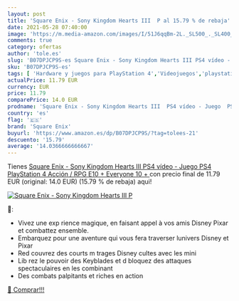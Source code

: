 ```yaml
---
layout: post
title: 'Square Enix - Sony Kingdom Hearts III  P al 15.79 % de rebaja'
date: 2021-05-28 07:40:00
image: 'https://m.media-amazon.com/images/I/51J6qqBm-2L._SL500_._SL400_.jpg'
comments: true
category: ofertas
author: 'tole.es'
slug: 'B07DPJCP9S-es Square Enix - Sony Kingdom Hearts III PS4 vídeo - Juego...'
sku: 'B07DPJCP9S-es'
tags: [ 'Hardware y juegos para PlayStation 4','Videojuegos','playstation','ps4','square enix', ]
actualPrice: 11.79 EUR
currency: EUR
price: 11.79
comparePrice: 14.0 EUR
prodname: 'Square Enix - Sony Kingdom Hearts III  PS4 vídeo - Juego  PS4  PlayStation 4  Acción / RPG  E10 +  Everyone 10 +  '
country: 'es'
flag: '🇪🇸'
brand: 'Square Enix'
buyurl: 'https://www.amazon.es/dp/B07DPJCP9S/?tag=tolees-21'
descuento: '15.79'
average: '14.0366666666667'
---
```


Tienes [Square Enix - Sony Kingdom Hearts III  PS4 vídeo - Juego  PS4  PlayStation 4  Acción / RPG  E10 +  Everyone 10 +  ](https://www.amazon.es/dp/B07DPJCP9S/?tag=tolees-21) con precio final de  11.79 EUR (original: 14.0 EUR) (15.79 %  de rebaja) aqui!

[![Square Enix - Sony Kingdom Hearts III  P](https://m.media-amazon.com/images/I/51J6qqBm-2L._SL500_._SL400_.jpg)](https://www.amazon.es/dp/B07DPJCP9S/?tag=tolees-21)

🔎:

- Vivez une exp rience magique, en faisant appel à vos amis Disney Pixar et combattez ensemble.
- Embarquez pour une aventure qui vous fera traverser lunivers Disney et Pixar
- Red couvrez des courts m trages Disney cultes avec les mini
- Lib rez le pouvoir des Keyblades et d bloquez des attaques spectaculaires en les combinant
- Des combats palpitants et riches en action

[🛒 Comprar!!!](https://www.amazon.es/dp/B07DPJCP9S/?tag=tolees-21)
